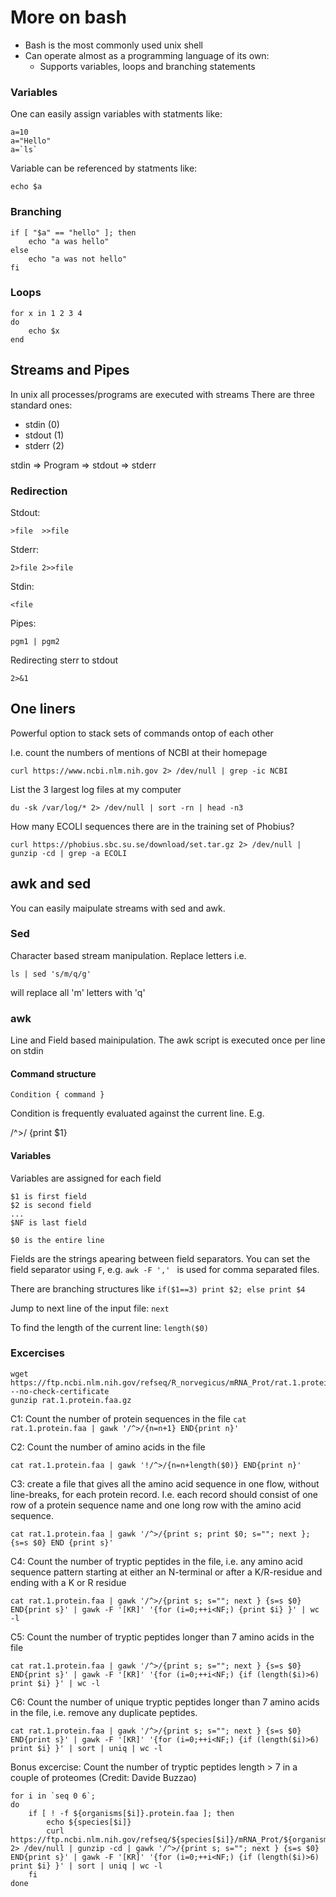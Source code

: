 # More on bash

* Bash is the most commonly used unix shell
* Can operate almost as a programming language of its own:
    - Supports variables, loops and branching statements

### Variables

One can easily assign variables with statments like:

```
a=10
a="Hello"
a=`ls`
```

Variable can be referenced by statments like:

```
echo $a
```


### Branching
```
if [ "$a" == "hello" ]; then
    echo "a was hello"
else
    echo "a was not hello"
fi
```

### Loops

```
for x in 1 2 3 4
do
    echo $x
end
```

## Streams and Pipes

In unix all processes/programs are executed with streams
There are three standard ones:
* stdin (0)
* stdout (1)
* stderr (2) 


stdin => 
Program => stdout
=> stderr  


### Redirection

Stdout:
```
>file  >>file
```

Stderr:
```
2>file 2>>file 
```

Stdin:
```
<file 
```

Pipes:

`pgm1 | pgm2`

Redirecting sterr to stdout

` 2>&1 `


## One liners

Powerful option to stack sets of commands ontop of each other

I.e. count the numbers of mentions of NCBI at their homepage 

```
curl https://www.ncbi.nlm.nih.gov 2> /dev/null | grep -ic NCBI
```

List the 3 largest log files at my computer

```
du -sk /var/log/* 2> /dev/null | sort -rn | head -n3
```

How many ECOLI sequences there are in the training set of Phobius?

```
curl https://phobius.sbc.su.se/download/set.tar.gz 2> /dev/null | gunzip -cd | grep -a ECOLI
```

## awk and sed

You can easily maipulate streams with sed and awk.

### Sed

Character based stream manipulation.
Replace letters i.e.

```
ls | sed 's/m/q/g'
```

will replace all 'm' letters with 'q'

### awk

Line and Field based mainipulation. 
The awk script is executed once per line on stdin

#### Command structure

```Condition { command }```

Condition is frequently evaluated against the current line. E.g.

/^>/ {print $1}

#### Variables

Variables are assigned for each field
```
$1 is first field
$2 is second field
...
$NF is last field

$0 is the entire line
```

Fields are the strings apearing between field separators. You can set the field separator using `F`, e.g.
```awk -F ',' ```
is used for comma separated files.


There are branching structures like 
```if($1==3) print $2; else print $4```

Jump to next line of the input file:
```next```

To find the length of the current line:
```length($0)```

### Excercises

```
wget https://ftp.ncbi.nlm.nih.gov/refseq/R_norvegicus/mRNA_Prot/rat.1.protein.faa.gz --no-check-certificate
gunzip rat.1.protein.faa.gz
```

C1: Count the number of protein sequences in the file
```cat rat.1.protein.faa | gawk '/^>/{n=n+1} END{print n}' ```

C2:  Count the number of amino acids in the file
```
cat rat.1.protein.faa | gawk '!/^>/{n=n+length($0)} END{print n}' 
```

C3: create a file that gives all the amino acid sequence in one flow, without line-breaks, for each protein record. I.e. each record should consist of one row of a protein sequence name and one long row with the amino acid sequence.
```
cat rat.1.protein.faa | gawk '/^>/{print s; print $0; s=""; next }; {s=s $0} END {print s}'
```

C4: Count the number of tryptic peptides in the file, i.e. any amino acid sequence pattern starting at either an N-terminal or after a K/R-residue and  ending with a K or R residue
```
cat rat.1.protein.faa | gawk '/^>/{print s; s=""; next } {s=s $0} END{print s}' | gawk -F '[KR]' '{for (i=0;++i<NF;) {print $i} }' | wc -l
```

C5: Count the number of tryptic peptides longer than 7 amino acids in the file
```
cat rat.1.protein.faa | gawk '/^>/{print s; s=""; next } {s=s $0} END{print s}' | gawk -F '[KR]' '{for (i=0;++i<NF;) {if (length($i)>6) print $i} }' | wc -l
```

C6: Count the number of unique tryptic peptides longer than 7 amino acids in the file, i.e. remove any duplicate peptides.
```
cat rat.1.protein.faa | gawk '/^>/{print s; s=""; next } {s=s $0} END{print s}' | gawk -F '[KR]' '{for (i=0;++i<NF;) {if (length($i)>6) print $i} }' | sort | uniq | wc -l
```

Bonus excercise:
Count the number of tryptic peptides length > 7 in a couple of proteomes (Credit: Davide Buzzao)

```
for i in `seq 0 6`;
do 
    if [ ! -f ${organisms[$i]}.protein.faa ]; then 
        echo ${species[$i]}
        curl https://ftp.ncbi.nlm.nih.gov/refseq/${species[$i]}/mRNA_Prot/${organisms[$i]}.1.protein.faa.gz 2> /dev/null | gunzip -cd | gawk '/^>/{print s; s=""; next } {s=s $0} END{print s}' | gawk -F '[KR]' '{for (i=0;++i<NF;) {if (length($i)>6) print $i} }' | sort | uniq | wc -l
    fi
done
```


